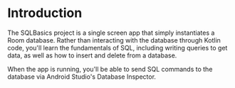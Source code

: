 

# Introduction

The SQLBasics project is a single screen app that simply instantiates a Room database. Rather than interacting with the database through Kotlin code, you'll learn the fundamentals of SQL, including writing queries to get data, as well as how to insert and delete from a database.

When the app is running, you'll be able to send SQL commands to the database via Android Studio's Database Inspector.

